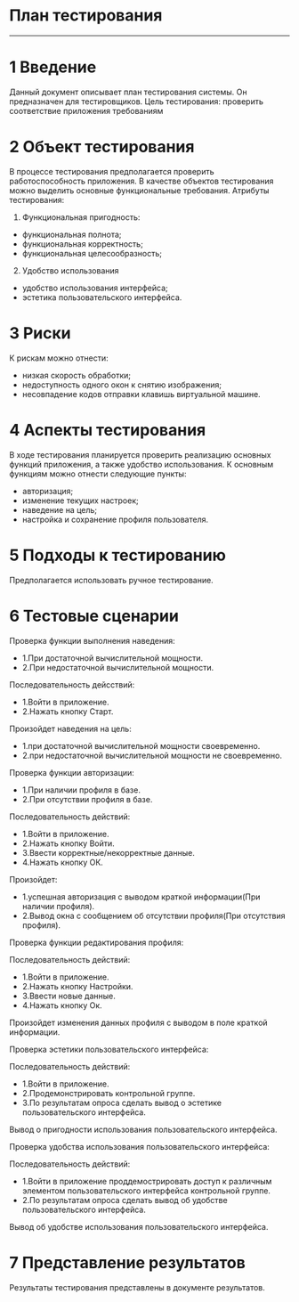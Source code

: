 # План тестирования
---

<a name="introduction"/>

# 1 Введение

Данный документ описывает план тестирования системы. Он предназначен для тестировщиков. Цель тестирования: проверить соответствие приложения требованиям

<a name="items"/>

# 2 Объект тестирования

В процессе тестирования предполагается проверить работоспособность приложения.
В качестве объектов тестирования можно выделить основные функциональные требования.
Атрибуты тестирования:
1. Функциональная пригодность:
* функциональная полнота;
* функциональная корректность;
* функциональная целесообразность;
2. Удобство использования 
* удобство использования интерфейса;  
* эстетика пользовательского интерфейса.


<a name="risk"/>

# 3 Риски

К рискам можно отнести:
* низкая скорость обработки;
* недоступность одного окон к снятию изображения;
* несовпадение кодов отправки клавишь виртуальной машине.

<a name="features"/>

# 4 Аспекты тестирования

В ходе тестирования планируется проверить реализацию основных функций приложения, а также удобство использования.
К основным функциям можно отнести следующие пункты:
* авторизация;
* изменение текущих настроек;
* наведение на цель;
* настройка и сохранение профиля пользователя.

<a name="approach"/>

# 5 Подходы к тестированию

Предполагается использовать ручное тестирование.

<a name="pass"/>

# 6 Тестовые сценарии

Проверка функции выполнения наведения:
 * 1.При достаточной вычислительной мощности.
 * 2.При недостаточной вычислительной мощности.
 
Последовательность дейсствий:
 * 1.Войти в приложение.
 * 2.Нажать кнопку Старт.

Произойдет наведения на цель:
 * 1.при достаточной вычислительной мощности своевременно. 
 * 2.при недостаточной вычислительной мощности не своевременно.
  
Проверка функции авторизации:
 * 1.При наличии профиля в базе.
 * 2.При отсутствии профиля в базе.

Последовательность действий:
 * 1.Войти в приложение.
 * 2.Нажать кнопку Войти.
 * 3.Ввести корректные/некорректные данные.
 * 4.Нажать кнопку ОК.

Произойдет:
 * 1.успешная авторизация с выводом краткой информации(При наличии профиля).
 * 2.Вывод окна с сообщением об отсутствии профиля(При отсутствия профиля).
  
Проверка функции редактирования профиля:

Последовательность действий:
 * 1.Войти в приложение.
 * 2.Нажать кнопку Настройки.
 * 3.Ввести новые данные.
 * 4.Нажать кнопку Ок.

Произойдет изменения данных профиля с выводом в поле краткой информации.

Проверка эстетики пользовательского интерфейса:

Последовательность действий:
 * 1.Войти в приложение.
 * 2.Продемонстрировать контрольной группе.
 * 3.По результатам опроса сделать вывод о эстетике пользовательского интерфейса.

Вывод о пригодности использования пользовательского интерфейса.

Проверка удобства использования пользовательского интерфейса:

Последовательность действий:
 * 1.Войти в приложение проддемострировать доступ к различным элементом пользовательского интерфейса контрольной группе.
 * 2.По результатам опроса сделать вывод об удобстве пользовательского интерфейса.

Вывод об удобстве использования пользовательского интерфейса.
  
# 7 Представление результатов

Результаты тестирования представлены в документе результатов.
